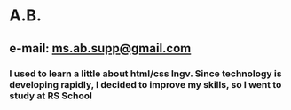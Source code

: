 # A.B.
## e-mail: ms.ab.supp@gmail.com
### I used to learn a little about html/css lngv. Since technology is developing rapidly, I decided to improve my skills, so I went to study at RS School
